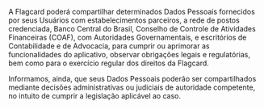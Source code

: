 A Flagcard poderá compartilhar determinados Dados Pessoais fornecidos por seus Usuários com estabelecimentos parceiros, a rede de postos credenciada, Banco Central do Brasil, Conselho de Controle de Atividades Financeiras (COAF), com Autoridades Governamentais, e escritórios de Contabilidade e de Advocacia, para cumprir ou aprimorar as funcionalidades do aplicativo, observar obrigações legais e regulatórias, bem como para o exercício regular dos direitos da Flagcard.

Informamos, ainda, que seus Dados Pessoais poderão ser compartilhados mediante decisões administrativas ou judiciais de autoridade competente, no intuito de cumprir a legislação aplicável ao caso. 